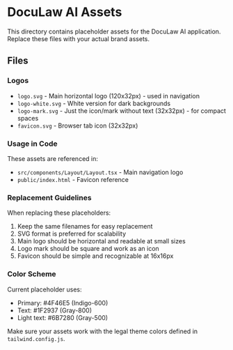 # DocuLaw AI Assets

This directory contains placeholder assets for the DocuLaw AI application. Replace these files with your actual brand assets.

## Files

### Logos
- `logo.svg` - Main horizontal logo (120x32px) - used in navigation
- `logo-white.svg` - White version for dark backgrounds
- `logo-mark.svg` - Just the icon/mark without text (32x32px) - for compact spaces
- `favicon.svg` - Browser tab icon (32x32px)

### Usage in Code
These assets are referenced in:
- `src/components/Layout/Layout.tsx` - Main navigation logo
- `public/index.html` - Favicon reference

### Replacement Guidelines
When replacing these placeholders:
1. Keep the same filenames for easy replacement
2. SVG format is preferred for scalability
3. Main logo should be horizontal and readable at small sizes
4. Logo mark should be square and work as an icon
5. Favicon should be simple and recognizable at 16x16px

### Color Scheme
Current placeholder uses:
- Primary: #4F46E5 (Indigo-600)
- Text: #1F2937 (Gray-800)
- Light text: #6B7280 (Gray-500)

Make sure your assets work with the legal theme colors defined in `tailwind.config.js`. 